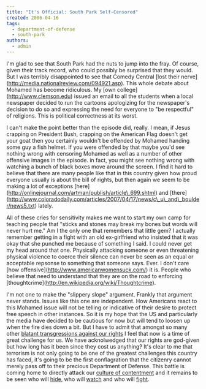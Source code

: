 ```yaml
---
title: "It's Official: South Park Self-Censored"
created: 2006-04-16
tags: 
  - department-of-defense
  - south-park
authors: 
  - admin
---
```


I'm glad to see that South Park had the nuts to jump into the fray. Of course, given their track record, who could possibly be surprised that they would. But I was terribly disappointed to see that Comedy Central \[lost their nerve\](http://media.nationalreview.com/094921.asp). This whole debate about Mohamed has become ridiculous. My \[own college\](http://www.clemson.edu) issued an email to all the students when a local newspaper decided to run the cartoons apologizing for the newspaper's decision to do so and expressing the need for everyone to "be respectful" of religions. This is political correctness at its worst.

I can't make the point better than the episode did, really. I mean, if Jesus crapping on President Bush, crapping on the American Flag doesn't get your goat then you certainly wouldn't be offended by Mohamed handing some guy a fish helmet. If you were offended by that maybe you'd see nothing wrong with censoring Mohamed as well as a number of other offensive images in the episode. in fact, you might see nothing wrong with watching a bunch of black boxes move around the screen. I find it hard to believe that there are many people like that in this country given how proud everyone usually is about the bill of rights, but then again we seem to be making a lot of exceptions \[here\](http://onlinejournal.com/artman/publish/article\_699.shtml) and \[there\](http://www.coloradodaily.com/articles/2007/04/17/news/c\_u\_and\_boulder/news5.txt) lately.

All of these cries for sensitivity makes me want to start my own camp for teaching people that "sticks and stones may break my bones but words will never hurt me." Am I the only one that remembers that little gem? I actually remember getting in a fight with an old ex-girlfriend who insisted that it was okay that she punched me because of something I said. I could never get my head around that one. Physically attacking someone or even threatening physical violence to coerce their silence can never be seen as an equal or acceptable repsonse to something that someone says. Ever. I don't care \[how offensive\](http://www.americanwomensuck.com/) it is. People who believe that need to understand that they are on the road to enforcing \[thoughtcrime\](http://en.wikipedia.org/wiki/Thoughtcrime).

I'm not one to make the "slippery slope" argument. Frankly that argument never stands. Issues like this one are independent. How Americans react to this Mohamed issue will not be telling or indicative of their desire to protect free speech in other instances. So it is my hope that the US and particularly the media have decided to be cautious for now but will tend to loosen up when the fire dies down a bit. But I have to admit that amongst so many other [blatant transgressions against our rights](http://web.amnesty.org/report2005/usa-summary-eng) I feel that now is a time of great challenge for us. We have acknolwedged that our rights are god-given but how long has it been since they cost us anything? It's clear to me that terrorism is not only going to be one of the greatest challenges this country has faced, it's going to be the first conflagration that the citizenry cannot merely pass off to their precious Department of Defense. This battle is coming home to directly attack our [culture of contentment](http://www.amk.ca/books/h/Culture_of_Contentment) and it remains to be seen who will [hide](http://www.nytimes.com/books/first/k/koehler-stasi.html), who will [watch](http://www.jewishaz.com/jewishnews/970718/gold.shtml) and who will [fight](http://en.wikipedia.org/wiki/Patrick_Henry).
